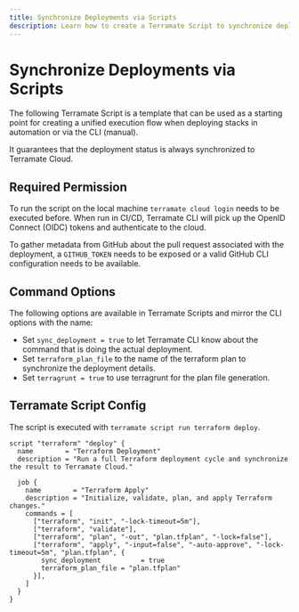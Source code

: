 ```yaml
---
title: Synchronize Deployments via Scripts
description: Learn how to create a Terramate Script to synchronize deployment status, logs and details with Terramate CLI to Terramate Cloud in automation.
---
```


# Synchronize Deployments via Scripts

The following Terramate Script is a template that can be used as a starting point for creating a unified execution flow when deploying stacks in automation or via the CLI (manual).

It guarantees that the deployment status is always synchronized to Terramate Cloud.

## Required Permission

To run the script on the local machine `terramate cloud login` needs to be executed before.
When run in CI/CD, Terramate CLI will pick up the OpenID Connect (OIDC) tokens and authenticate to the cloud.

To gather metadata from GitHub about the pull request associated with the deployment, a `GITHUB_TOKEN` needs to be exposed or a valid GitHub CLI configuration needs to be available.

## Command Options

The following options are available in Terramate Scripts and mirror the CLI options with the name:

- Set `sync_deployment = true` to let Terramate CLI know about the command that is doing the actual deployment.
- Set `terraform_plan_file` to the name of the terraform plan to synchronize the deployment details.
- Set `terragrunt = true` to use terragrunt for the plan file generation.

## Terramate Script Config

The script is executed with `terramate script run terraform deploy`.

```hcl
script "terraform" "deploy" {
  name        = "Terraform Deployment"
  description = "Run a full Terraform deployment cycle and synchronize the result to Terramate Cloud."

  job {
    name        = "Terraform Apply"
    description = "Initialize, validate, plan, and apply Terraform changes."
    commands = [
      ["terraform", "init", "-lock-timeout=5m"],
      ["terraform", "validate"],
      ["terraform", "plan", "-out", "plan.tfplan", "-lock=false"],
      ["terraform", "apply", "-input=false", "-auto-approve", "-lock-timeout=5m", "plan.tfplan", {
        sync_deployment          = true
        terraform_plan_file = "plan.tfplan"
      }],
    ]
  }
}
```
